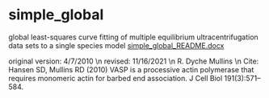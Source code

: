 # simple_global
global least-squares curve fitting of multiple equilibrium ultracentrifugation data sets to a single species model
[simple_global_README.docx](https://github.com/mullinslabUCSF/simple_global/files/7613998/simple_global_README.docx)

original version: 4/7/2010 \n
revised: 11/16/2021 \n
R. Dyche Mullins \n
Cite: Hansen SD, Mullins RD (2010) VASP is a processive actin polymerase that requires monomeric actin for barbed end association. J Cell Biol 191(3):571–584.
